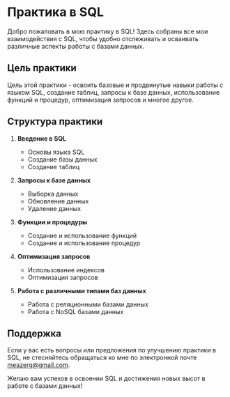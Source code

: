 # Практика в SQL

Добро пожаловать в мою практику в SQL! Здесь собраны все мои взаимодействия с SQL, чтобы удобно отслеживать и осваивать различные аспекты работы с базами данных.

## Цель практики

Цель этой практики - освоить базовые и продвинутые навыки работы с языком SQL, создание таблиц, запросы к базе данных, использование функций и процедур, оптимизация запросов и многое другое.

## Структура практики

1. **Введение в SQL**
   - Основы языка SQL
   - Создание базы данных
   - Создание таблиц

2. **Запросы к базе данных**
   - Выборка данных
   - Обновление данных
   - Удаление данных

3. **Функции и процедуры**
   - Создание и использование функций
   - Создание и использование процедур

4. **Оптимизация запросов**
   - Использование индексов
   - Оптимизация запросов

5. **Работа с различными типами баз данных**
   - Работа с реляционными базами данных
   - Работа с NoSQL базами данных

## Поддержка

Если у вас есть вопросы или предложения по улучшению практики в SQL, не стесняйтесь обращаться ко мне по электронной почте meazerg@gmail.com.

Желаю вам успехов в освоении SQL и достижения новых высот в работе с базами данных!